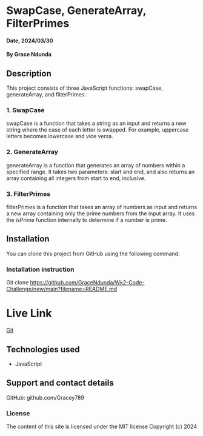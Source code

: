 # SwapCase, GenerateArray, FilterPrimes

#### Date, 2024/03/30

#### By Grace Ndunda

## Description
This project consists of three JavaScript functions: swapCase, generateArray, and filterPrimes.

### 1. SwapCase
swapCase is a function that takes a string as an input and returns a new string where the case of each letter is swapped. For example, uppercase letters becomes lowercase and vice versa.

### 2. GenerateArray
generateArray is a function that generates an array of numbers within a specified range. It takes two parameters: start and end, and also returns an array containing all integers from start to end, inclusive.

### 3. FilterPrimes
filterPrimes is a function that takes an array of numbers as input and returns a new array containing only the prime numbers from the input array. It uses the isPrime function internally to determine if a number is prime.

## Installation
You can clone this project from GitHub using the following command:

### Installation instruction

Git clone https://github.com/GraceNdunda/Wk2-Code-Challenge/new/main?filename=README.md


# Live Link
[Git](https://github.com/GraceNdunda/Wk2-Code-Challenge/new/main?filename=README.md)

## Technologies used
- JavaScript

## Support and contact details
GitHub: github.com/Gracey789
### License
The content of this site is licensed under the MIT license
Copyright (c) 2024